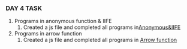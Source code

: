 ### DAY 4 TASK

1. Programs in anonymous function & IIFE
     1. Created a js file and completed all  programs in[Anonymous&IIFE](./Anonymous&IIFE/)
2. Programs in arrow function
     1. Created a js file and completed all  programs in [Arrow function](./Arrow%20function/)
    
       
   




